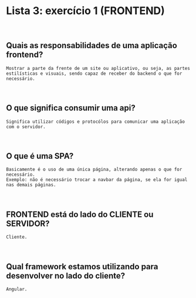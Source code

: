 # Lista 3: exercício 1 (FRONTEND)
<br>

## Quais as responsabilidades de uma aplicação frontend?
    Mostrar a parte da frente de um site ou aplicativo, ou seja, as partes estilísticas e visuais, sendo capaz de receber do backend o que for necessário.
<br>

## O que significa consumir uma api?
    Significa utilizar códigos e protocólos para comunicar uma aplicação com o servidor.
<br>

## O que é uma SPA?
    Basicamente é o uso de uma única página, alterando apenas o que for necessário.
    Exemplo: não é necessário trocar a navbar da página, se ela for igual nas demais páginas.
<br>

## FRONTEND está do lado do CLIENTE ou SERVIDOR?
    Cliente.
<br>

## Qual framework estamos utilizando para desenvolver no lado do cliente?
    Angular.